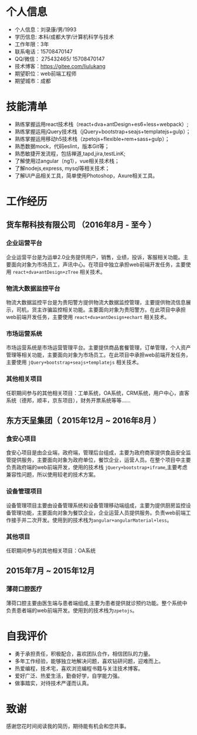 
# 个人信息

 - 个人信息：刘录康/男/1993
 - 学历信息: 本科/成都大学/计算机科学与技术
 - 工作年限：3年
 - 联系电话：15708470147
 - QQ/微信： 275432465/ 15708470147
 - 技术博客：https://gitee.com/liulukang 
 - 期望职位：web前端工程师
 - 期望城市：成都

# 技能清单

- 熟练掌握运用react技术栈（react+dva+antDesign+es6+less+webpack）;
- 熟练掌握运用jQuery技术栈（jQuery+bootstrap+seajs+templatejs+gulp）；
- 熟练掌握运用移动h5技术栈（zpetojs+flexible+rem+sass+gulp）；
- 熟悉数据mock，代码eslint，版本Git等；
- 熟悉敏捷开发流程，包括禅道,tapd,jira,testLinK;
- 了解使用过angular（ng1），vue相关技术栈；
- 了解nodejs,express, mysql等相关技术；
- 了解UI产品相关工具，简单使用Photoshop，Axure相关工具。

# 工作经历

## 货车帮科技有限公司 （2016年8月 - 至今 ）

### 企业运营平台
企业运营平台是为运单2.0业务提供用户，销售，业绩，投诉，客服相关功能。主要面向对象为市场员工，声讯中心。在项目中独立承担web前端开发任务，主要使用 `react+dva+antDesign+zTree` 相关技术。


### 物流大数据监控平台
物流大数据监控平台是为贵阳警方提供物流大数据监控管理，主要提供物流信息展示，司机，货主诈骗监控相关功能。主要面向对象为贵阳警方。在此项目中承担web前端开发任务，主要使用 `react+dva+antDesign+echart` 相关技术。



### 市场运营系统
市场运营系统是市场运营管理平台。主要提供商品套餐管理，订单管理，个人资产管理等相关功能，主要面向对象为市场员工。在此项目中承担web前端开发任务，主要使用 `jQuery+bootstrap+seajs+templatejs` 相关技术。


 ### 其他相关项目
 任职期间参与的其他相关项目：工单系统，OA系统，CRM系统，用户中心，直客系统（德邦，顺丰，京东项目），财务开票系统等等……
  
## 东方天呈集团（ 2015年12月 ~ 2016年8月 ）

###  食安心项目
食安心项目是由企业端，政府端，管理后台组成，主要为政府商家提供食品安全监管提供服务，主要面向对象为政府单位，餐饮企业，运营人员。在整个项目中主要负责政府端的web前端开发，使用的技术栈 `jQuery+bootstrap+iframe`,主要考虑兼容性问题，所以使用较老的技术方案。



### 设备管理项目
设备管理项目主要由设备管理系统和设备管理移动端组成，主要为提供厨房监控设备管理功能，主要面向对象为餐饮企业，企业运营人员提供服务。负责web前端工作接手并二次开发。使用到的技术栈为`angular+angularMaterial+less`。



### 其他项目
任职期间参与的其他相关项目：OA系统  
  
##  2015年7月 ~ 2015年12月 

###  薄荷口腔医疗
薄荷口腔主要由医生端与患者端组成,主要为患者提供就诊预约功能。整个系统中负责患者端的web前端开发。使用到的技术栈为`zpetojs`。


# 自我评价
- 勇于承担责任，积极配合，喜欢团队合作，相信团队的力量。
- 多年工作经验，能够独立地解决问题，喜欢钻研问题，迎难而上。
- 热爱编程，技术宅，喜欢浏览编程书籍与关注技术博客。
- 爱好广泛、热爱生活，勤奋好学，自学能力强。
- 做事踏实，对待技术严谨而认真。


# 致谢
感谢您花时间阅读我的简历，期待能有机会和您共事。
      